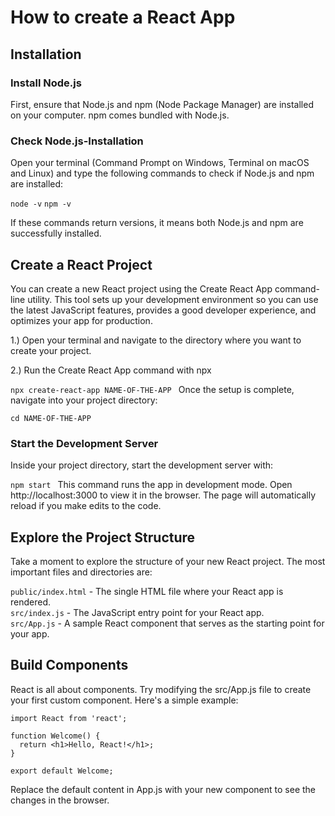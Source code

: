 # How to create a React App

## Installation
### Install Node.js
First, ensure that Node.js and npm (Node Package Manager) are installed on your computer. npm comes bundled with Node.js.

### Check Node.js-Installation
Open your terminal (Command Prompt on Windows, Terminal on macOS and Linux) and type the following commands to check if Node.js and npm are installed:


``node -v``
``npm -v``

If these commands return versions, it means both Node.js and npm are successfully installed.

## Create a React Project
You can create a new React project using the Create React App command-line utility. This tool sets up your development environment so you can use the latest JavaScript features, provides a good developer experience, and optimizes your app for production.

1.) Open your terminal and navigate to the directory where you want to create your project.

2.) Run the Create React App command with npx

``npx create-react-app NAME-OF-THE-APP
``
Once the setup is complete, navigate into your project directory:

``cd NAME-OF-THE-APP
``

### Start the Development Server

Inside your project directory, start the development server with:

``npm start
``
This command runs the app in development mode. Open http://localhost:3000 to view it in the browser. The page will automatically reload if you make edits to the code.

## Explore the Project Structure

Take a moment to explore the structure of your new React project. The most important files and directories are:

`public/index.html` - The single HTML file where your React app is rendered.<br>
`src/index.js` - The JavaScript entry point for your React app.<br>
`src/App.js` - A sample React component that serves as the starting point for your app.

## Build Components
React is all about components. Try modifying the src/App.js file to create your first custom component. Here's a simple example:

```
import React from 'react';

function Welcome() {
  return <h1>Hello, React!</h1>;
}

export default Welcome;

```

Replace the default content in App.js with your new component to see the changes in the browser.